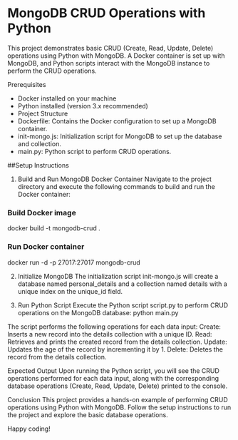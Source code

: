 # MongoDB CRUD Operations with Python

This project demonstrates basic CRUD (Create, Read, Update, Delete) operations using Python with MongoDB. A Docker container is set up with MongoDB, and Python scripts interact with the MongoDB instance to perform the CRUD operations.

Prerequisites
- Docker installed on your machine
- Python installed (version 3.x recommended)
- Project Structure
- Dockerfile: Contains the Docker configuration to set up a MongoDB container.
- init-mongo.js: Initialization script for MongoDB to set up the database and collection.
- main.py: Python script to perform CRUD operations.

##Setup Instructions
1. Build and Run MongoDB Docker Container
Navigate to the project directory and execute the following commands to build and run the Docker container:

### Build Docker image
docker build -t mongodb-crud .

### Run Docker container
docker run -d -p 27017:27017 mongodb-crud

2. Initialize MongoDB
The initialization script init-mongo.js will create a database named personal_details and a collection named details with a unique index on the unique_id field.

3. Run Python Script
Execute the Python script script.py to perform CRUD operations on the MongoDB database:
python main.py

The script performs the following operations for each data input:
Create: Inserts a new record into the details collection with a unique ID.
Read: Retrieves and prints the created record from the details collection.
Update: Updates the age of the record by incrementing it by 1.
Delete: Deletes the record from the details collection.

Expected Output
Upon running the Python script, you will see the CRUD operations performed for each data input, along with the corresponding database operations (Create, Read, Update, Delete) printed to the console.

Conclusion
This project provides a hands-on example of performing CRUD operations using Python with MongoDB. Follow the setup instructions to run the project and explore the basic database operations.

Happy coding!
